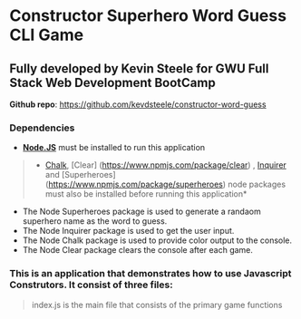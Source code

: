 # Constructor Superhero Word Guess CLI Game

## Fully developed by Kevin Steele for GWU Full Stack Web Development BootCamp 

**Github repo**: https://github.com/kevdsteele/constructor-word-guess

### Dependencies

* **[Node.JS](https://nodejs.org/en/download/)** must be installed to run this application

> * [Chalk](https://www.npmjs.com/package/chalk), [Clear] (https://www.npmjs.com/package/clear) , [Inquirer](https://www.npmjs.com/package/inquirer) and [Superheroes] (https://www.npmjs.com/package/superheroes) node packages must also be installed before running this application*

* The Node Superheroes package is used to generate a randaom superhero name as the word to guess. 
* The Node Inquirer package is used to get the user input. 
* The Node Chalk package is used to provide color output to the console. 
* The Node Clear package clears the console after each game.


### This is an application that demonstrates how to use Javascript Construtors. It consist of three files:

> index.js is the main file that consists of the primary game functions



